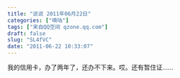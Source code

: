 ```yaml
---
title: "说说 2011年06月22日"
categories: ["嘀咕"]
tags: ["来自QQ空间 qzone.qq.com"]
draft: false
slug: "SL4fVC"
date: "2011-06-22 10:33:07"
---
```


我的信用卡，办了两年了，还办不下来。哎。还有暂住证……
